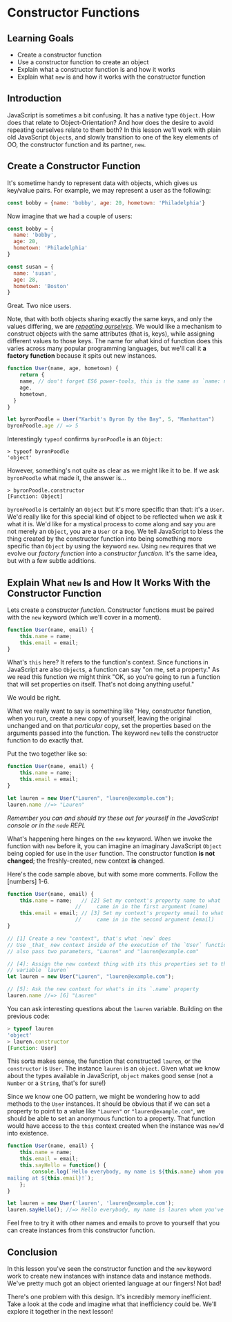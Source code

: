 # Constructor Functions

## Learning Goals

* Create a constructor function
* Use a constructor function to create an object
* Explain what a constructor function is and how it works
* Explain what `new` is and how it works with the constructor function

## Introduction

JavaScript is sometimes a bit confusing. It has a native type `Object`. How does
that relate to Object-Orientation? And how does the desire to avoid repeating
ourselves relate to them both? In this lesson we'll work with plain old
JavaScript `Object`s, and slowly transition to one of the key elements of OO, the
constructor function and its partner, `new`.

## Create a Constructor Function

It's sometime handy to represent data with objects, which gives us key/value
pairs. For example, we may represent a user as the following:

```javascript
const bobby = {name: 'bobby', age: 20, hometown: 'Philadelphia'}
```

Now imagine that we had a couple of users:

```js
const bobby = {
  name: 'bobby',
  age: 20,
  hometown: 'Philadelphia'
}

const susan = {
  name: 'susan',
  age: 28,
  hometown: 'Boston'
}

```

Great. Two nice users.

Note, that with both objects sharing exactly the same keys, and only the values
differing, we are *[repeating ourselves][DRY]*.  We would like a mechanism to
construct objects with the same attributes (that is, keys), while assigning
different values to those keys. The name for what kind of function does this
varies across many popular programming languages, but we'll call it **a factory
function** because it spits out new instances.

```js
function User(name, age, hometown) {
	return {
    name, // don't forget ES6 power-tools, this is the same as `name: name`
    age,
    hometown,
  }
}

let byronPoodle = User("Karbit's Byron By the Bay", 5, "Manhattan")
byronPoodle.age // => 5
```

Interestingly `typeof` confirms `byronPoodle` is an `Object`:

```text
> typeof byronPoodle
'object'
```

However, something's not quite as clear as we might like it to be. If we ask
`byronPoodle` what made it, the answer is...

```text
> byronPoodle.constructor
[Function: Object]
```

`byronPoodle` is certainly an `Object` but it's more specific than
that: it's a `User`. We'd really like for this special kind of object to be
reflected when we ask it what it is. We'd like for a mystical process to come
along and say you are not merely an `Object`, you are a `User` or a `Dog`.
We tell JavaScript to bless the thing created by the constructor function
into being something more specific than `Object` by using the keyword `new`.
Using `new` requires that we evolve our _factory function_ into a _constructor
function_. It's the same idea, but with a few subtle additions.

## Explain What `new` Is and How It Works With the Constructor Function

Lets create a _constructor function_.  Constructor functions must be paired with the `new`
keyword (which we'll cover in a moment).

```js
function User(name, email) {
	this.name = name;
	this.email = email;
}
```

What's `this` here? It refers to the function's context. Since functions in
JavaScript are also `Object`s, a function can say "on me, set a property." As
we read this function we might think "OK, so you're going to run a function
that will set properties on itself. That's not doing anything useful."

We would be right.

What we really want to say is something like "Hey, constructor function, when
you run, create a new copy of yourself, leaving the original unchanged and on
that _particular_ copy, set the properties based on the arguments passed into
the function. The keyword `new` tells the constructor function to do exactly
that.

Put the two together like so:

```js
function User(name, email) {
	this.name = name;
	this.email = email;
}

let lauren = new User("Lauren", "lauren@example.com");
lauren.name //=> "Lauren"
```

_Remember you can and should try these out for yourself in the JavaScript
console or in the `node` REPL_

What's happening here hinges on the `new` keyword. When we invoke the function
with `new` before it, you can imagine an imaginary JavaScript `Object` being
copied for use in the `User` function. The constructor function **is not
changed**; the freshly-created, new context **is** changed.

Here's the code sample above, but with some more comments. Follow the
\[numbers\] 1-6.

```js
function User(name, email) {
	this.name = name;   // [2] Set my context's property name to what
                      //     came in in the first argument (name)
	this.email = email; // [3] Set my context's property email to what
                      //     came in in the second argument (email)
}

// [1] Create a new "context", that's what `new` does
// Use _that_ new context inside of the execution of the `User` function
// also pass two parameters, "Lauren" and "lauren@example.com"

// [4]: Assign the new context thing with its this properties set to the
// variable `lauren`
let lauren = new User("Lauren", "lauren@example.com");

// [5]: Ask the new context for what's in its `.name` property
lauren.name //=> [6] "Lauren"
```

You can ask interesting questions about the `lauren` variable. Building on the
previous code:

```js
> typeof lauren
'object'
> lauren.constructor
[Function: User]
```

This sorta makes sense, the function that constructed `lauren`, or the
`constructor` is `User`. The instance `lauren` is an `object`. Given what we
know about the types available in JavaScript, `object` makes good sense (not a
`Number` or a `String`, that's for sure!)

Since we know one OO pattern, we might be wondering how to add methods to the
`User` instances. It should be obvious that if we can set a property to point to
a value like `"Lauren"` or `"lauren@example.com"`, we should be able to set an
anonymous function to a property. That function would have access to the
`this` context created when the instance was `new`'d into existence.

```js
function User(name, email) {
	this.name = name;
	this.email = email;
	this.sayHello = function() {
		console.log(`Hello everybody, my name is ${this.name} whom you've been
mailing at ${this.email}!`);
	};
}

let lauren = new User('lauren', 'lauren@example.com');
lauren.sayHello(); //=> Hello everybody, my name is lauren whom you've been mailing at lauren@example.com!
```

Feel free to try it with other names and emails to prove to yourself that you
can create instances from this constructor function.

## Conclusion

In this lesson you've seen the constructor function and the `new` keyword work
to create new instances with instance data and instance methods. We've pretty
much got an object oriented language at our fingers! Not bad!

There's one problem with this design. It's incredibly memory inefficient. Take
a look at the code and imagine what that inefficiency could be. We'll explore
it together in the next lesson!

[DRY]: https://en.wikipedia.org/wiki/Don%27t_repeat_yourself
